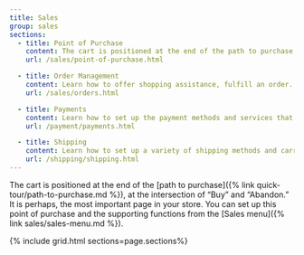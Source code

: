 ```yaml
---
title: Sales
group: sales
sections:
  - title: Point of Purchase
    content: The cart is positioned at the end of the path to purchase, at the intersection of “Buy” and “Abandon”. It is perhaps, the most important page in the store. Learn how to configure the shopping cart and offer assistance to your customers.
    url: /sales/point-of-purchase.html

  - title: Order Management
    content: Learn how to offer shopping assistance, fulfill an order. and manage returns.
    url: /sales/orders.html

  - title: Payments
    content: Learn how to set up the payment methods and services that you want to offer your customers.
    url: /payment/payments.html

  - title: Shipping
    content: Learn how to set up a variety of shipping methods and carriers, and print shipping labels.
    url: /shipping/shipping.html
---
```


The cart is positioned at the end of the [path to purchase]({% link quick-tour/path-to-purchase.md %}), at the intersection of “Buy” and “Abandon.” It is perhaps, the most important page in your store. You can set up this point of purchase and the supporting functions from the [Sales menu]({% link sales/sales-menu.md %}).

{% include grid.html sections=page.sections%}
